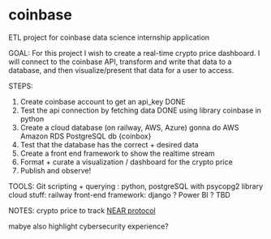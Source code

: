 # coinbase
ETL project for coinbase data science internship application 

GOAL: 
For this project I wish to create a real-time crypto price dashboard. I will connect to the coinbase API, transform and write that data to a database, and then visualize/present that data for a user to access. 

STEPS: 
1. Create coinbase account to get an api_key DONE 
2. Test the api connection by fetching data DONE
    using library coinbase in python
3. Create a cloud database (on railway, AWS, Azure) gonna do AWS
    Amazon RDS PostgreSQL db {coinbox}
4. Test that the database has the correct + desired data
5. Create a front end framework to show the realtime stream 
6. Format + curate a visualization / dashboard for the crypto price
7. Publish and observe! 

TOOLS: 
Git 
scripting + querying : python, postgreSQL with psycopg2 library
cloud stuff: railway
front-end framework: django ? Power BI ? TBD 

NOTES: 
crypto price to track [NEAR protocol](https://coinmarketcap.com/currencies/near-protocol/)

mabye also highlight cybersecurity experience? 

